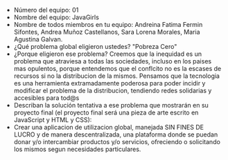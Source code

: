 - Número del equipo: 01
- Nombre del equipo: JavaGirls
- Nombre de todos miembros en tu equipo: Andreina Fatima Fermin Sifontes, Andrea Muñoz Castellanos, Sara Lorena Morales, Maria Agustina Galvan.
- ¿Qué problema global eligieron ustedes? "Pobreza Cero"
- ¿Porque eligieron ese problema? Creemos que la inequidad es un problema que atraviesa a todas las sociedades, incluso en los paises mas opulentos, porque entendemos que el conflcito no es la escases de recursos si no la distribucion de la mismos. Pensamos que la tecnologia es una herramienta extramadamente poderosa para poder incidir y modificar el problema de la distribucion, tendiendo redes solidarias y accesibles para tod@s
- Describan la solución tentativa a ese problema que mostrarán en su proyecto final (el proyecto final será una pieza de arte escrito en JavaScript y HTML y CSS): 
- Crear una aplicacion de utilizacion global, manejada SIN FINES DE LUCRO y de manera descentralizada, una plataforma donde se puedan donar y/o intercambiar productos y/o servicios, ofreciendo o solicitando los mismos segun necesidades particulares.
